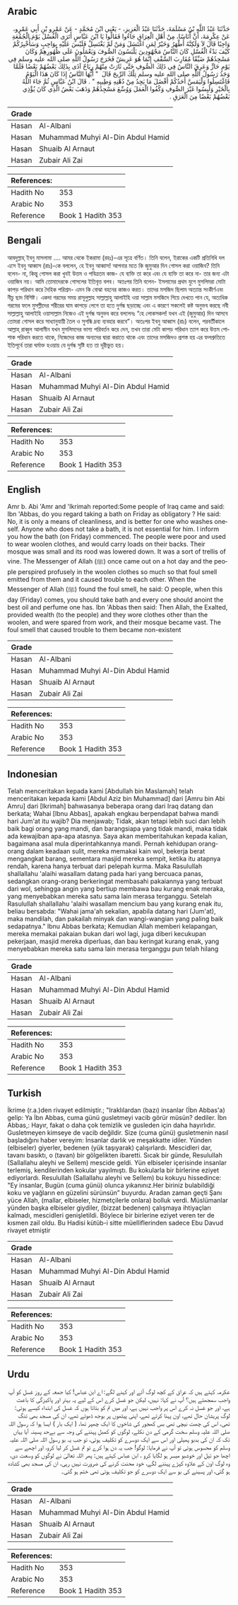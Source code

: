## Arabic


<div dir="rtl" lang="ar" style={{fontSize:'larger',backgroundColor:'#f8f9fa',padding:20}}>
حَدَّثَنَا عَبْدُ اللَّهِ بْنُ مَسْلَمَةَ، حَدَّثَنَا عَبْدُ الْعَزِيزِ، - يَعْنِي ابْنَ مُحَمَّدٍ - عَنْ عَمْرِو بْنِ أَبِي عَمْرٍو، عَنْ عِكْرِمَةَ، أَنَّ أُنَاسًا، مِنْ أَهْلِ الْعِرَاقِ جَاءُوا فَقَالُوا يَا ابْنَ عَبَّاسٍ أَتَرَى الْغُسْلَ يَوْمَ الْجُمُعَةِ وَاجِبًا قَالَ لاَ وَلَكِنَّهُ أَطْهَرُ وَخَيْرٌ لِمَنِ اغْتَسَلَ وَمَنْ لَمْ يَغْتَسِلْ فَلَيْسَ عَلَيْهِ بِوَاجِبٍ وَسَأُخْبِرُكُمْ كَيْفَ بَدْءُ الْغُسْلِ كَانَ النَّاسُ مَجْهُودِينَ يَلْبَسُونَ الصُّوفَ وَيَعْمَلُونَ عَلَى ظُهُورِهِمْ وَكَانَ مَسْجِدُهُمْ ضَيِّقًا مُقَارِبَ السَّقْفِ إِنَّمَا هُوَ عَرِيشٌ فَخَرَجَ رَسُولُ اللَّهِ صلى الله عليه وسلم فِي يَوْمٍ حَارٍّ وَعَرِقَ النَّاسُ فِي ذَلِكَ الصُّوفِ حَتَّى ثَارَتْ مِنْهُمْ رِيَاحٌ آذَى بِذَلِكَ بَعْضُهُمْ بَعْضًا فَلَمَّا وَجَدَ رَسُولُ اللَّهِ صلى الله عليه وسلم تِلْكَ الرِّيحَ قَالَ ‏ "‏ أَيُّهَا النَّاسُ إِذَا كَانَ هَذَا الْيَوْمُ فَاغْتَسِلُوا وَلْيَمَسَّ أَحَدُكُمْ أَفْضَلَ مَا يَجِدُ مِنْ دُهْنِهِ وَطِيبِهِ ‏"‏ ‏.‏ قَالَ ابْنُ عَبَّاسٍ ثُمَّ جَاءَ اللَّهُ بِالْخَيْرِ وَلَبِسُوا غَيْرَ الصُّوفِ وَكُفُوا الْعَمَلَ وَوُسِّعَ مَسْجِدُهُمْ وَذَهَبَ بَعْضُ الَّذِي كَانَ يُؤْذِي بَعْضُهُمْ بَعْضًا مِنَ الْعَرَقِ ‏.‏
</div>
<div style={{backgroundColor:'#f8f9fa',padding:20, marginBottom: 10}}><table> <thead> <tr> <th>Grade</th> <th></th> </tr> </thead> <tbody> <tr><td>Hasan</td><td>Al-Albani</td></tr><tr><td>Hasan</td><td>Muhammad Muhyi Al-Din Abdul Hamid</td></tr><tr><td>Hasan</td><td>Shuaib Al Arnaut</td></tr><tr><td>Hasan</td><td>Zubair Ali Zai</td></tr></tbody></table><table> <thead> <tr> <th>References:</th> <th></th> </tr> </thead> <tbody><tr><td>Hadith No</td><td>353</td></tr><tr><td>Arabic No</td><td>353</td></tr><tr><td>Reference</td><td>Book 1 Hadith 353</td></tr></tbody></table></div>

## Bengali


<div dir="ltr" lang="bn" style={{fontSize:'larger',backgroundColor:'#f8f9fa',padding:20}}>
আবদুল্লাহ্ ইবনু মাসলামা .... আমর থেকে ইকরামা (রহঃ)-এর সূত্রে বর্ণিত। তিনি বলেন, ইরাকের একটি প্রতিনিধি দল এসে ইবনু আব্বাস (রাঃ)-কে বললেন, হে ইবনু আব্বাস! আপনার মতে কি জুমুআর দিন গোসল করা ওয়াজিব? তিনি বলেন- না, কিন্তু গোসল করা খুবই উত্তম ও পবিত্রতম কাজ- যে ব্যক্তি তা করে এবং যে ব্যক্তি তা করে না- তার জন্য এটা ওয়াজিব নয়। আমি তোমাদেরকে গোসলের ইতিবৃত্ত বলব। অতঃপর তিনি বলেন- ইসলামের প্রথম যুগে মুসলিমরা মোটা কাপড় পরিধান করে দৈহিক পরিশ্রম- এমন কি বোঝা বহনের কাজও করত। তাদের মসজিদ ছিলাম অত্যান্ত সংকীর্ণএবং নীচু ছাদ বিশিষ্ট। একদা গরমের সময় রাসূলুল্লাহ সাল্লাল্লাহু আলাইহি ওয়া সাল্লাম মসজিদে গিয়ে দেখতে পান যে, অত্যধিক গরমের ফলে মুসল্লীদের শরীরের ঘাম কাপড়ে লেগে তা হতে দুর্গন্ধ ছড়াচ্ছে এবং এ কারণে সকলেই কষ্ট অনুভব করছে নবী সাল্লাল্লাহু আলাইহি ওয়াসাল্লাম নিজেও এই দুর্গন্ধ অনুভব করে বললেনঃ “হে লোকসকল! যখন এই (জুমুআর) দিন আসবে তোমরা গোসল করে সাধ্যানুযায়ী তৈল ও সুগন্ধি দ্রব্য ব্যবহার করবে”। অতঃপর ইবনু আব্বাস (রাঃ) বলেন, পরবর্তীকালে আল্লাহ্ রাব্বুল আলামীন যখন মুসলিমদের ভাগ্য পরিবর্তন করে দেন, তখন তারা মেটা কাপড় পরিধান ত্যাগ করে উত্তম পোশাক পরিধান করতে থাকে, নিজেদের কাজ অন্যদের দ্বারা করাতে থাকে এবং তাদের মসজিদও প্রশস্ত হয় এর ফলশ্রুতিতে ইতিপূর্বে তারা ঘর্মাক্ত হওয়ায় যে দুর্গন্ধ সৃষ্টি হত তা দূরীভুত হয়।
</div>
<div style={{backgroundColor:'#f8f9fa',padding:20, marginBottom: 10}}><table> <thead> <tr> <th>Grade</th> <th></th> </tr> </thead> <tbody> <tr><td>Hasan</td><td>Al-Albani</td></tr><tr><td>Hasan</td><td>Muhammad Muhyi Al-Din Abdul Hamid</td></tr><tr><td>Hasan</td><td>Shuaib Al Arnaut</td></tr><tr><td>Hasan</td><td>Zubair Ali Zai</td></tr></tbody></table><table> <thead> <tr> <th>References:</th> <th></th> </tr> </thead> <tbody><tr><td>Hadith No</td><td>353</td></tr><tr><td>Arabic No</td><td>353</td></tr><tr><td>Reference</td><td>Book 1 Hadith 353</td></tr></tbody></table></div>

## English


<div dir="ltr" lang="en" style={{fontSize:'larger',backgroundColor:'#f8f9fa',padding:20}}>
Amr b. Abi 'Amr and 'Ikrimah reported:Some people of Iraq came and said: Ibn 'Abbas, do you regard taking a bath on Friday as obligatory ? He said: No, it is only a means of cleanliness, and is better for one who washes oneself. Anyone who does not take a bath, it is not essential for him. I inform you how the bath (on Friday) commenced. The people were poor and used to wear woolen clothes, and would carry loads on their backs. Their mosque was small and its rood was lowered down. It was a sort of trellis of vine. The Messenger of Allah (ﷺ) once came out on a hot day and the people perspired profusely in the woolen clothes so much so that foul smell emitted from them and it caused trouble to each other. When the Messenger of Allah (ﷺ) found the foul smell, he said: O people, when this day (Friday) comes, you should take bath and every one should anoint the best oil and perfume one has. Ibn 'Abbas then said: Then Allah, the Exalted, provided wealth (to the people) and they wore clothes other than the woolen, and were spared from work, and their mosque became vast. The foul smell that caused trouble to them became non-existent
</div>
<div style={{backgroundColor:'#f8f9fa',padding:20, marginBottom: 10}}><table> <thead> <tr> <th>Grade</th> <th></th> </tr> </thead> <tbody> <tr><td>Hasan</td><td>Al-Albani</td></tr><tr><td>Hasan</td><td>Muhammad Muhyi Al-Din Abdul Hamid</td></tr><tr><td>Hasan</td><td>Shuaib Al Arnaut</td></tr><tr><td>Hasan</td><td>Zubair Ali Zai</td></tr></tbody></table><table> <thead> <tr> <th>References:</th> <th></th> </tr> </thead> <tbody><tr><td>Hadith No</td><td>353</td></tr><tr><td>Arabic No</td><td>353</td></tr><tr><td>Reference</td><td>Book 1 Hadith 353</td></tr></tbody></table></div>

## Indonesian


<div dir="ltr" lang="id" style={{fontSize:'larger',backgroundColor:'#f8f9fa',padding:20}}>
Telah menceritakan kepada kami [Abdullah bin Maslamah] telah menceritakan kepada kami [Abdul Aziz bin Muhammad] dari [Amru bin Abi Amru] dari [Ikrimah] bahwasanya beberapa orang dari Iraq datang dan berkata; Wahai [Ibnu Abbas], apakah engkau berpendapat bahwa mandi hari Jum'at itu wajib? Dia menjawab; Tidak, akan tetapi lebih suci dan lebih baik bagi orang yang mandi, dan barangsiapa yang tidak mandi, maka tidak ada kewajiban apa-apa atasnya. Saya akan memberitahukan kepada kalian, bagaimana asal mula diperintahkannya mandi. Pernah kehidupan orang-orang dalam keadaan sulit, mereka memakai kain wol, bekerja berat mengangkat barang, sementara masjid mereka sempit, ketika itu atapnya rendah, karena hanya terbuat dari pelepah kurma. Maka Rasulullah shallallahu 'alaihi wasallam datang pada hari yang bercuaca panas, sedangkan orang-orang berkeringat membasahi pakaiannya yang terbuat dari wol, sehingga angin yang bertiup membawa bau kurang enak meraka, yang menyebabkan mereka satu sama lain merasa terganggu. Setelah Rasulullah shallallahu 'alaihi wasallam mencium bau yang kurang enak itu, beliau bersabda: "Wahai jama'ah sekalian, apabila datang hari (Jum'at), maka mandilah, dan pakailah minyak dan wangi-wangian yang paling baik sedapatnya." Ibnu Abbas berkata; Kemudian Allah memberi kelapangan, mereka memakai pakaian bukan dari wol lagi, juga diberi kecukupan pekerjaan, masjid mereka diperluas, dan bau keringat kurang enak, yang menyebabkan mereka satu sama lain merasa terganggu pun telah hilang
</div>
<div style={{backgroundColor:'#f8f9fa',padding:20, marginBottom: 10}}><table> <thead> <tr> <th>Grade</th> <th></th> </tr> </thead> <tbody> <tr><td>Hasan</td><td>Al-Albani</td></tr><tr><td>Hasan</td><td>Muhammad Muhyi Al-Din Abdul Hamid</td></tr><tr><td>Hasan</td><td>Shuaib Al Arnaut</td></tr><tr><td>Hasan</td><td>Zubair Ali Zai</td></tr></tbody></table><table> <thead> <tr> <th>References:</th> <th></th> </tr> </thead> <tbody><tr><td>Hadith No</td><td>353</td></tr><tr><td>Arabic No</td><td>353</td></tr><tr><td>Reference</td><td>Book 1 Hadith 353</td></tr></tbody></table></div>

## Turkish


<div dir="ltr" lang="tr" style={{fontSize:'larger',backgroundColor:'#f8f9fa',padding:20}}>
İkrime (r.a.)den rivayet edilmiştir.; "Iraklılardan (bazı) insanlar (İbn Abbas'a) gelip: Ya İbn Abbas, cuma günü gusletmeyi vacib görür müsün? dediler. İbn Abbas,: Hayır, fakat o daha çok temizlik ve gusleden için daha hayırlıdır. Gusletmeyen kimseye de vacib değildir. Size (cuma günü) gusletmenin nasıl başladığını haber vereyim: İnsanlar darlık ve meşakkatte idiler. Yünden (elbiseler) giyerler, bedenen (yük taşıyarak) çalışırlardı. Mescidleri dar, tavanı basıktı, o (tavan) bir gölgelikten ibaretti. Sıcak bir günde, Resulullah (Sallallahu aleyhi ve Sellem) mescide geldi. Yün elbiseler içerisinde insanlar terlemiş, kendilerinden kokular yayılmıştı. Bu kokularla bir birlerine eziyet ediyorlardı. Resulullah (Sallallahu aleyhi ve Sellem) bu kokuyu hissedince: "Ey insanlar, Bugün (cuma günü) olunca yıkanınız.Her biriniz bulabildiği koku ve yağların en güzelini sürünsün” buyurdu. Aradan zaman geçti Şanı yüce Allah, (mallar, elbiseler, hizmetçilerle onlara) bolluk verdi. Müslümanlar yünden başka elbiseler giydiler, (bizzat bedenen) çalışmaya ihtiyaçları kalmadı, mescidleri genişletildi. Böylece bir birlerine eziyet veren ter de kısmen zail oldu. Bu Hadisi kütüb-i sitte müelliflerinden sadece Ebu Davud rivayet etmiştir
</div>
<div style={{backgroundColor:'#f8f9fa',padding:20, marginBottom: 10}}><table> <thead> <tr> <th>Grade</th> <th></th> </tr> </thead> <tbody> <tr><td>Hasan</td><td>Al-Albani</td></tr><tr><td>Hasan</td><td>Muhammad Muhyi Al-Din Abdul Hamid</td></tr><tr><td>Hasan</td><td>Shuaib Al Arnaut</td></tr><tr><td>Hasan</td><td>Zubair Ali Zai</td></tr></tbody></table><table> <thead> <tr> <th>References:</th> <th></th> </tr> </thead> <tbody><tr><td>Hadith No</td><td>353</td></tr><tr><td>Arabic No</td><td>353</td></tr><tr><td>Reference</td><td>Book 1 Hadith 353</td></tr></tbody></table></div>

## Urdu


<div dir="rtl" lang="ur" style={{fontSize:'larger',backgroundColor:'#f8f9fa',padding:20}}>
عکرمہ کہتے ہیں کہ عراق کے کچھ لوگ آئے اور کہنے لگے: اے ابن عباس! کیا جمعہ کے روز غسل کو آپ واجب سمجھتے ہیں؟ آپ نے کہا: نہیں، لیکن جو غسل کرے اس کے لیے یہ بہتر اور پاکیزگی کا باعث ہے، اور جو غسل نہ کرے اس پر واجب نہیں ہے، اور میں تم کو بتاتا ہوں کہ غسل کی ابتداء کیسے ہوئی: لوگ پریشان حال تھے، اون پہنا کرتے تھے، اپنی پیٹھوں پر بوجھ ڈھوتے تھے، ان کی مسجد بھی تنگ تھی، اس کی چھت نیچی تھی بس کھجور کی شاخوں کا ایک چھپر تھا، ( ایک بار ) ایسا ہوا کہ رسول اللہ صلی اللہ علیہ وسلم سخت گرمی کے دن نکلے، لوگوں کو کمبل پہننے کی وجہ سے بےحد پسینہ آیا یہاں تک کہ ان کی بدبو پھیلی اور اس سے ایک دوسرے کو تکلیف ہوئی، تو جب یہ بو رسول اللہ صلی اللہ علیہ وسلم کو محسوس ہوئی تو آپ نے فرمایا: لوگو! جب یہ دن ہوا کرے تو تم غسل کر لیا کرو، اور اچھے سے اچھا جو تیل اور خوشبو میسر ہو لگایا کرو ، ابن عباس کہتے ہیں: پھر اللہ تعالیٰ نے لوگوں کو وسعت دی، وہ لوگ اون کے علاوہ کپڑے پہننے لگے، خود محنت کرنے کی ضرورت نہیں رہی، ان کی مسجد بھی کشادہ ہو گئی، اور پسینے کی بو سے ایک دوسرے کو جو تکلیف ہوتی تھی ختم ہو گئی۔
</div>
<div style={{backgroundColor:'#f8f9fa',padding:20, marginBottom: 10}}><table> <thead> <tr> <th>Grade</th> <th></th> </tr> </thead> <tbody> <tr><td>Hasan</td><td>Al-Albani</td></tr><tr><td>Hasan</td><td>Muhammad Muhyi Al-Din Abdul Hamid</td></tr><tr><td>Hasan</td><td>Shuaib Al Arnaut</td></tr><tr><td>Hasan</td><td>Zubair Ali Zai</td></tr></tbody></table><table> <thead> <tr> <th>References:</th> <th></th> </tr> </thead> <tbody><tr><td>Hadith No</td><td>353</td></tr><tr><td>Arabic No</td><td>353</td></tr><tr><td>Reference</td><td>Book 1 Hadith 353</td></tr></tbody></table></div>